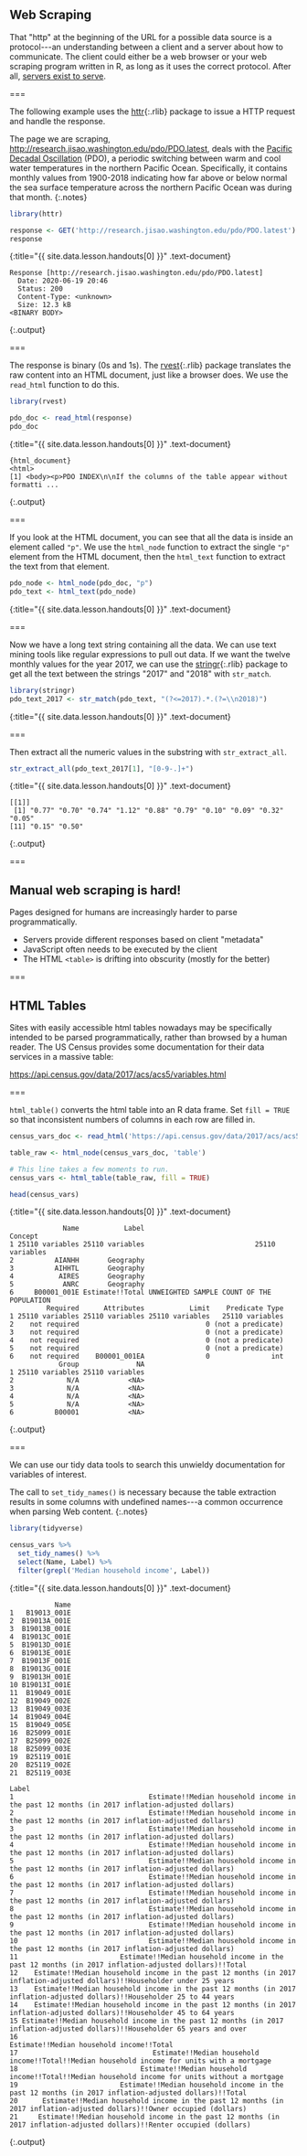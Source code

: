 ---
---

## Web Scraping

That "http" at the beginning of the URL for a possible data source is
a protocol---an understanding between a client and a server about how
to communicate. The client could either be a web browser or your web
scraping program written in R, as long as it uses the correct protocol. 
After all, [servers exist to serve](https://xkcd.com/869/).

===

The following example
uses the [httr](){:.rlib} package to issue a HTTP request and handle the
response. 

The page we are scraping, <http://research.jisao.washington.edu/pdo/PDO.latest>,
deals with the [Pacific Decadal Oscillation](https://en.wikipedia.org/wiki/Pacific_decadal_oscillation) 
(PDO), a periodic switching between
warm and cool water temperatures in the northern Pacific Ocean. Specifically, it
contains monthly values from 1900-2018 indicating how far above or below normal the sea surface
temperature across the northern Pacific Ocean was during that month.
{:.notes}



~~~r
library(httr)

response <- GET('http://research.jisao.washington.edu/pdo/PDO.latest')
response
~~~
{:title="{{ site.data.lesson.handouts[0] }}" .text-document}


~~~
Response [http://research.jisao.washington.edu/pdo/PDO.latest]
  Date: 2020-06-19 20:46
  Status: 200
  Content-Type: <unknown>
  Size: 12.3 kB
<BINARY BODY>
~~~
{:.output}


===

The response is binary (0s and 1s). The [rvest](){:.rlib} package translates
the raw content into an HTML document, just like a browser does. We use the 
`read_html` function to do this.



~~~r
library(rvest) 

pdo_doc <- read_html(response)
pdo_doc
~~~
{:title="{{ site.data.lesson.handouts[0] }}" .text-document}


~~~
{html_document}
<html>
[1] <body><p>PDO INDEX\n\nIf the columns of the table appear without formatti ...
~~~
{:.output}


===

If you look at the HTML document, you can see that all the data is inside an 
element called `"p"`. We use the `html_node` function to extract the 
single `"p"` element from the HTML document, then the `html_text` function
to extract the text from that element.



~~~r
pdo_node <- html_node(pdo_doc, "p")
pdo_text <- html_text(pdo_node)
~~~
{:title="{{ site.data.lesson.handouts[0] }}" .text-document}


===

Now we have a long text string containing all the data. We can use text mining tools
like regular expressions to pull out data. If we want the twelve monthly
values for the year 2017, we can use the [stringr](){:.rlib} package to get 
all the text between the strings "2017" and "2018" with `str_match`.



~~~r
library(stringr)
pdo_text_2017 <- str_match(pdo_text, "(?<=2017).*.(?=\\n2018)")
~~~
{:title="{{ site.data.lesson.handouts[0] }}" .text-document}


===

Then extract all the numeric values in the substring with `str_extract_all`.



~~~r
str_extract_all(pdo_text_2017[1], "[0-9-.]+")
~~~
{:title="{{ site.data.lesson.handouts[0] }}" .text-document}


~~~
[[1]]
 [1] "0.77" "0.70" "0.74" "1.12" "0.88" "0.79" "0.10" "0.09" "0.32" "0.05"
[11] "0.15" "0.50"
~~~
{:.output}


===

## Manual web scraping is hard!

Pages designed for humans are increasingly harder to parse programmatically.

- Servers provide different responses based on client "metadata"
- JavaScript often needs to be executed by the client
- The HTML `<table>` is drifting into obscurity (mostly for the better)

===

## HTML Tables

Sites with easily accessible html tables nowadays may be specifically
intended to be parsed programmatically, rather than browsed by a human reader.
The US Census provides some documentation for their data services in a massive table:

<https://api.census.gov/data/2017/acs/acs5/variables.html>

===

`html_table()` converts the html table into an R 
data frame. Set `fill = TRUE` so that inconsistent numbers 
of columns in each row are filled in.



~~~r
census_vars_doc <- read_html('https://api.census.gov/data/2017/acs/acs5/variables.html')

table_raw <- html_node(census_vars_doc, 'table')

# This line takes a few moments to run.
census_vars <- html_table(table_raw, fill = TRUE) 

head(census_vars)
~~~
{:title="{{ site.data.lesson.handouts[0] }}" .text-document}


~~~
             Name           Label                                   Concept
1 25110 variables 25110 variables                           25110 variables
2          AIANHH       Geography                                          
3          AIHHTL       Geography                                          
4           AIRES       Geography                                          
5            ANRC       Geography                                          
6     B00001_001E Estimate!!Total UNWEIGHTED SAMPLE COUNT OF THE POPULATION
         Required      Attributes           Limit    Predicate Type
1 25110 variables 25110 variables 25110 variables   25110 variables
2    not required                               0 (not a predicate)
3    not required                               0 (not a predicate)
4    not required                               0 (not a predicate)
5    not required                               0 (not a predicate)
6    not required    B00001_001EA               0               int
            Group              NA
1 25110 variables 25110 variables
2             N/A            <NA>
3             N/A            <NA>
4             N/A            <NA>
5             N/A            <NA>
6          B00001            <NA>
~~~
{:.output}


===

We can use our tidy data tools to search this unwieldy
documentation for variables of interest.

The call to `set_tidy_names()` is necessary because the table
extraction results in some columns with undefined names---a
common occurrence when parsing Web content.
{:.notes}



~~~r
library(tidyverse)

census_vars %>%
  set_tidy_names() %>%
  select(Name, Label) %>%
  filter(grepl('Median household income', Label))
~~~
{:title="{{ site.data.lesson.handouts[0] }}" .text-document}


~~~
           Name
1   B19013_001E
2  B19013A_001E
3  B19013B_001E
4  B19013C_001E
5  B19013D_001E
6  B19013E_001E
7  B19013F_001E
8  B19013G_001E
9  B19013H_001E
10 B19013I_001E
11  B19049_001E
12  B19049_002E
13  B19049_003E
14  B19049_004E
15  B19049_005E
16  B25099_001E
17  B25099_002E
18  B25099_003E
19  B25119_001E
20  B25119_002E
21  B25119_003E
                                                                                                                         Label
1                                 Estimate!!Median household income in the past 12 months (in 2017 inflation-adjusted dollars)
2                                 Estimate!!Median household income in the past 12 months (in 2017 inflation-adjusted dollars)
3                                 Estimate!!Median household income in the past 12 months (in 2017 inflation-adjusted dollars)
4                                 Estimate!!Median household income in the past 12 months (in 2017 inflation-adjusted dollars)
5                                 Estimate!!Median household income in the past 12 months (in 2017 inflation-adjusted dollars)
6                                 Estimate!!Median household income in the past 12 months (in 2017 inflation-adjusted dollars)
7                                 Estimate!!Median household income in the past 12 months (in 2017 inflation-adjusted dollars)
8                                 Estimate!!Median household income in the past 12 months (in 2017 inflation-adjusted dollars)
9                                 Estimate!!Median household income in the past 12 months (in 2017 inflation-adjusted dollars)
10                                Estimate!!Median household income in the past 12 months (in 2017 inflation-adjusted dollars)
11                         Estimate!!Median household income in the past 12 months (in 2017 inflation-adjusted dollars)!!Total
12    Estimate!!Median household income in the past 12 months (in 2017 inflation-adjusted dollars)!!Householder under 25 years
13    Estimate!!Median household income in the past 12 months (in 2017 inflation-adjusted dollars)!!Householder 25 to 44 years
14    Estimate!!Median household income in the past 12 months (in 2017 inflation-adjusted dollars)!!Householder 45 to 64 years
15 Estimate!!Median household income in the past 12 months (in 2017 inflation-adjusted dollars)!!Householder 65 years and over
16                                                                                    Estimate!!Median household income!!Total
17                                 Estimate!!Median household income!!Total!!Median household income for units with a mortgage
18                              Estimate!!Median household income!!Total!!Median household income for units without a mortgage
19                         Estimate!!Median household income in the past 12 months (in 2017 inflation-adjusted dollars)!!Total
20      Estimate!!Median household income in the past 12 months (in 2017 inflation-adjusted dollars)!!Owner occupied (dollars)
21     Estimate!!Median household income in the past 12 months (in 2017 inflation-adjusted dollars)!!Renter occupied (dollars)
~~~
{:.output}

